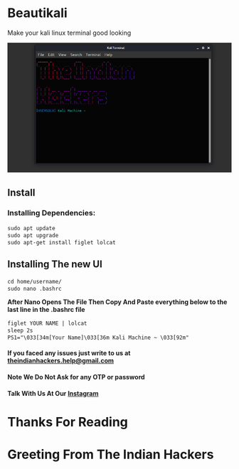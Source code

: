 # Beautikali
Make your kali linux terminal good looking

<p align="center">
<img src="preview.png" alt="Sorry Preview Image is Not Available">
</p>

## Install

### Installing Dependencies:
```
sudo apt update
sudo apt upgrade
sudo apt-get install figlet lolcat
```
## Installing The new UI
```
cd home/username/
sudo nano .bashrc
```
**After Nano Opens The File Then Copy And Paste everything below to the last line in the .bashrc file**
```
figlet YOUR NAME | lolcat
sleep 2s
PS1="\033[34m[Your Name]\033[36m Kali Machine ~ \033[92m"
```

#### If you faced any issues just write to us at theindianhackers.help@gmail.com
#### Note We Do Not Ask for any OTP or password
#### Talk With Us At Our [Instagram](https://www.instagram.com/theindianhackers)

# Thanks For Reading
# Greeting From The Indian Hackers
